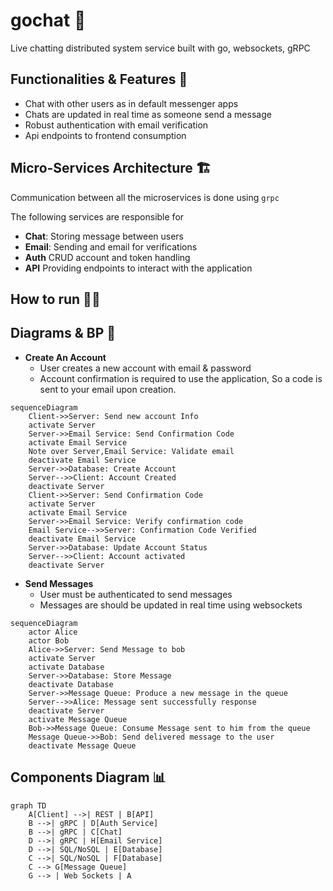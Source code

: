 # gochat 💬

Live chatting distributed system service built with go, websockets, gRPC

## Functionalities & Features 🚀

- Chat with other users as in default messenger apps
- Chats are updated in real time as someone send a message
- Robust authentication with email verification
- Api endpoints to frontend consumption

## Micro-Services Architecture 🏗

Communication between all the microservices is done using `grpc`

The following services are responsible for

- **Chat**: Storing message between users
- **Email**: Sending and email for verifications
- **Auth** CRUD account and token handling
- **API** Providing endpoints to interact with the application

## How to run 🏃‍♂️

## Diagrams & BP 📝

* **Create An Account**
  - User creates a new account with email & password
  - Account confirmation is required to use the application, So a code is sent to your email upon creation.

```mermaid
sequenceDiagram
    Client->>Server: Send new account Info
    activate Server
    Server->>Email Service: Send Confirmation Code
    activate Email Service
    Note over Server,Email Service: Validate email
    deactivate Email Service
    Server->>Database: Create Account
    Server-->>Client: Account Created
    deactivate Server
    Client->>Server: Send Confirmation Code
    activate Server
    activate Email Service
    Server->>Email Service: Verify confirmation code
    Email Service-->>Server: Confirmation Code Verified
    deactivate Email Service
    Server->>Database: Update Account Status
    Server-->>Client: Account activated
    deactivate Server
```

* **Send Messages**
  - User must be authenticated to send messages
  - Messages are should be updated in real time using websockets

```mermaid
sequenceDiagram
    actor Alice
    actor Bob
    Alice->>Server: Send Message to bob
    activate Server
    activate Database
    Server->>Database: Store Message
    deactivate Database
    Server->>Message Queue: Produce a new message in the queue
    Server-->>Alice: Message sent successfully response
    deactivate Server
    activate Message Queue
    Bob->>Message Queue: Consume Message sent to him from the queue
    Message Queue->>Bob: Send delivered message to the user
    deactivate Message Queue
```

## Components Diagram 📊

```mermaid
graph TD
    A[Client] -->| REST | B[API]
    B -->| gRPC | D[Auth Service]
    B -->| gRPC | C[Chat]
    D -->| gRPC | H[Email Service]
    D -->| SQL/NoSQL | E[Database]
    C -->| SQL/NoSQL | F[Database]
    C --> G[Message Queue]
    G --> | Web Sockets | A
```
